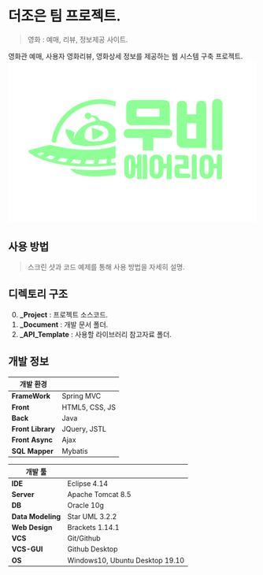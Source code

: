 ﻿# 더조은 팀 프로젝트.
>영화 : 예매, 리뷰, 정보제공 사이트.

영화관 예매, 사용자 영화리뷰, 영화상세 정보를 제공하는 웹 시스템 구축 프로젝트.
![](MAIN_IMAGE.png)
## 사용 방법
>스크린 샷과 코드 예제를 통해 사용 방법을 자세히 설명.

## 디렉토리 구조
0. **_Project** : 프로젝트 소스코드.
1. **_Document** : 개발 문서 폴더.
2. **_API_Template** : 사용할 라이브러리 참고자료 폴더.

## 개발 정보
개발 환경 ||
-|-
**FrameWork** | Spring MVC
**Front** | HTML5, CSS, JS
**Back** | Java
**Front Library** | JQuery, JSTL
**Front Async** | Ajax
**SQL Mapper** | Mybatis


개발 툴 ||
-|-
**IDE**  | Eclipse 4.14
**Server** | Apache Tomcat 8.5
**DB** | Oracle 10g
**Data Modeling** | Star UML 3.2.2
**Web Design** | Brackets 1.14.1
**VCS** | Git/Github
**VCS-GUI** | Github Desktop
**OS** | Windows10, Ubuntu Desktop 19.10
